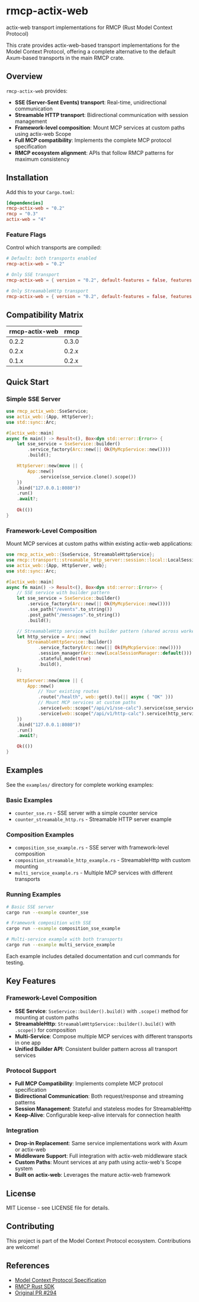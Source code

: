 # rmcp-actix-web

actix-web transport implementations for RMCP (Rust Model Context Protocol)

This crate provides actix-web-based transport implementations for the Model Context Protocol, offering a complete alternative to the default Axum-based transports in the main RMCP crate.

## Overview

`rmcp-actix-web` provides:
- **SSE (Server-Sent Events) transport**: Real-time, unidirectional communication
- **Streamable HTTP transport**: Bidirectional communication with session management
- **Framework-level composition**: Mount MCP services at custom paths using actix-web Scope
- **Full MCP compatibility**: Implements the complete MCP protocol specification
- **RMCP ecosystem alignment**: APIs that follow RMCP patterns for maximum consistency

## Installation

Add this to your `Cargo.toml`:

```toml
[dependencies]
rmcp-actix-web = "0.2"
rmcp = "0.3"
actix-web = "4"
```

### Feature Flags

Control which transports are compiled:

```toml
# Default: both transports enabled
rmcp-actix-web = "0.2"

# Only SSE transport
rmcp-actix-web = { version = "0.2", default-features = false, features = ["transport-sse-server"] }

# Only StreamableHttp transport
rmcp-actix-web = { version = "0.2", default-features = false, features = ["transport-streamable-http-server"] }
```

## Compatibility Matrix

| rmcp-actix-web | rmcp |
|----------------|------|
| 0.2.2          | 0.3.0|
| 0.2.x          | 0.2.x|
| 0.1.x          | 0.2.x|

## Quick Start

### Simple SSE Server

```rust
use rmcp_actix_web::SseService;
use actix_web::{App, HttpServer};
use std::sync::Arc;

#[actix_web::main]
async fn main() -> Result<(), Box<dyn std::error::Error>> {
    let sse_service = SseService::builder()
        .service_factory(Arc::new(|| Ok(MyMcpService::new())))
        .build();

    HttpServer::new(move || {
        App::new()
            .service(sse_service.clone().scope())
    })
    .bind("127.0.0.1:8080")?
    .run()
    .await?;
    
    Ok(())
}
```

### Framework-Level Composition

Mount MCP services at custom paths within existing actix-web applications:

```rust
use rmcp_actix_web::{SseService, StreamableHttpService};
use rmcp::transport::streamable_http_server::session::local::LocalSessionManager;
use actix_web::{App, HttpServer, web};
use std::sync::Arc;

#[actix_web::main]
async fn main() -> Result<(), Box<dyn std::error::Error>> {
    // SSE service with builder pattern
    let sse_service = SseService::builder()
        .service_factory(Arc::new(|| Ok(MyMcpService::new())))
        .sse_path("/events".to_string())
        .post_path("/messages".to_string())
        .build();

    // StreamableHttp service with builder pattern (shared across workers)
    let http_service = Arc::new(
        StreamableHttpService::builder()
            .service_factory(Arc::new(|| Ok(MyMcpService::new())))
            .session_manager(Arc::new(LocalSessionManager::default()))
            .stateful_mode(true)
            .build(),
    );

    HttpServer::new(move || {
        App::new()
            // Your existing routes
            .route("/health", web::get().to(|| async { "OK" }))
            // Mount MCP services at custom paths
            .service(web::scope("/api/v1/sse-calc").service(sse_service.clone().scope()))
            .service(web::scope("/api/v1/http-calc").service(http_service.clone().scope()))
    })
    .bind("127.0.0.1:8080")?
    .run()
    .await?;

    Ok(())
}
```

## Examples

See the `examples/` directory for complete working examples:

### Basic Examples
- `counter_sse.rs` - SSE server with a simple counter service
- `counter_streamable_http.rs` - Streamable HTTP server example

### Composition Examples
- `composition_sse_example.rs` - SSE server with framework-level composition
- `composition_streamable_http_example.rs` - StreamableHttp with custom mounting
- `multi_service_example.rs` - Multiple MCP services with different transports

### Running Examples

```bash
# Basic SSE server
cargo run --example counter_sse

# Framework composition with SSE
cargo run --example composition_sse_example

# Multi-service example with both transports
cargo run --example multi_service_example
```

Each example includes detailed documentation and curl commands for testing.

## Key Features

### Framework-Level Composition
- **SSE Service**: `SseService::builder().build()` with `.scope()` method for mounting at custom paths
- **StreamableHttp**: `StreamableHttpService::builder().build()` with `.scope()` for composition
- **Multi-Service**: Compose multiple MCP services with different transports in one app
- **Unified Builder API**: Consistent builder pattern across all transport services

### Protocol Support
- **Full MCP Compatibility**: Implements complete MCP protocol specification
- **Bidirectional Communication**: Both request/response and streaming patterns
- **Session Management**: Stateful and stateless modes for StreamableHttp
- **Keep-Alive**: Configurable keep-alive intervals for connection health

### Integration
- **Drop-in Replacement**: Same service implementations work with Axum or actix-web
- **Middleware Support**: Full integration with actix-web middleware stack
- **Custom Paths**: Mount services at any path using actix-web's Scope system
- **Built on actix-web**: Leverages the mature actix-web framework

## License

MIT License - see LICENSE file for details.

## Contributing

This project is part of the Model Context Protocol ecosystem. Contributions are welcome!

## References

- [Model Context Protocol Specification](https://modelcontextprotocol.io/)
- [RMCP Rust SDK](https://github.com/modelcontextprotocol/rust-sdk)
- [Original PR #294](https://github.com/modelcontextprotocol/rust-sdk/pull/294)

